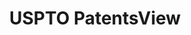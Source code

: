---
bigquery: https://console.cloud.google.com/bigquery?p=patents-public-data&d=patentsview&page=dataset
citation: Attribution should be given to PatentsView for use, distribution, or derivative
  works.
code: https://github.com/CSSIP-AIR/PatentsView-Code-Snippets/
contributors: USPTO
cost: None
description: 'PatentsView includes US patent data including raw data (summaries, applications,
  pregrant applications), disambugations of inventors and assignees, and inventor
  gender estimates.  Also foreign priority data, # of figures and sheets, and government
  interest statements.'
documentation: https://patentsview.org/query/builder-faqs
last_edit: 04/08/2022, 04:01:13
location: https://patentsview.org/
maintained_by: USPTO
record_creation_timestamp: 12/2/2020 17:20:46
schema_fields:
- disamb_assignee_id_20181127
- length
- inventor_id
- type
- male_flag
- contract_award_number
- lname
- dependent
- group_id
- field_id
- rawassignee_id
- ipc_class
- category
- withdrawn
- disamb_inventor_id_20171226
- disamb_inventor_id_20200331
- text
- exemplary
- longitude
- title
- level_two
- _102_date
- state_fips
- disamb_assignee_id_20191008
- classification_data_source
- _371_date
- term_extension
- county_fips
- lawyer_id
- disamb_assignee_id_20200331
- level_one
- organization_id
- attribution_status
- assignee_id
- disamb_inventor_id_20180528
- field_title
- term_disclaimer
- disamb_assignee_id_20190312
- status
- location_id
- date
- relkind
- main_group
- disamb_inventor_id_20190820
- rule_47
- f371_date
- series_code
- reldocno
- publication_number
- disamb_inventor_id_20170808
- application_id
- section
- mainclass_id
- disamb_assignee_id_20190820
- uuid
- rel_id
- disamb_inventor_id_20170307
- section_id
- designation
- variety
- gi_statement
- category_id
- fname
- id
- sector_title
- disamb_inventor_id_20171003
- number
- patent_id
- role
- subgroup_id
- term_grant
- subclass_id
- ipc_version_indicator
- f102_date
- disamb_inventor_id_20191231
- latitude
- abstract
- disamb_inventor_id_20190312
- classification_status
- disamb_assignee_id_20191231
- num
- level_three
- disamb_inventor_id_20191008
- group
- num_claims
- disamb_inventor_id_20201229
- state
- rawinventor_id
- disamb_assignee_id_20200630
- subsection_id
- kind
- deceased
- name_last
- country
- subclass
- disclaimer_date
- citation_id
- city
- doctype
- country_transformed
- disamb_inventor_id_20181127
- disamb_inventor_id_20200929
- classification_level
- latlong
- male
- doc_type
- sequence
- filename
- num_figures
- subcategory_id
- name
- action_date
- rawlocation_id
- latin_name
- disamb_inventor_id_20200630
- name_first
- disamb_assignee_id_20200929
- lapse_of_patent
- symbol_position
- organization
- subgroup
- num_sheets
- county
- applicant_type
- classification_value
shortname: patentsview
tags:
- disambiguation
- United States
- gender
terms_of_use: Creative Commons Attribution 4.0 International License.
timeframe: 1963-1999
title: USPTO PatentsView
uuid: cf1780b1-e265-4e49-8d1d-83b9cfe0fd9a
---